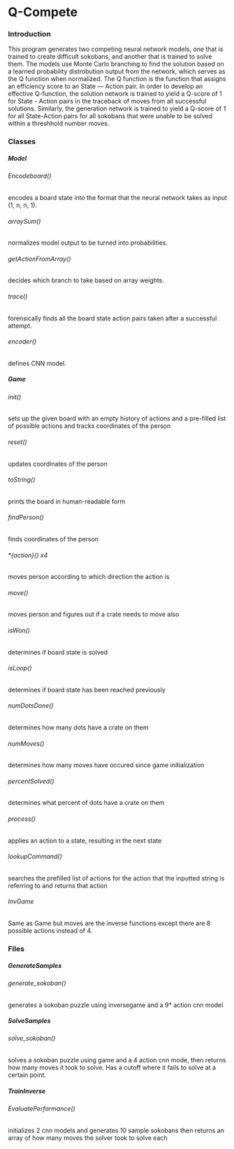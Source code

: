 # Q-Compete
### Introduction
This program generates two competing neural network models, one that is trained to create difficult sokobans, and
another that is trained to solve them. The models use Monte Carlo branching to find the solution based on a learned probability distrobution output from the network, which serves as the Q function when normalized. The Q function is the function that assigns an efficiency score to an State — Action pair. In order to develop an effective Q-function, the solution network is trained to yield a Q-score of 1 for State - Action pairs in the traceback of moves from all successful solutions. Similarly, the generation network is trained to yield a Q-score of 1 for all State-Action pairs for all sokobans that were unable to be solved within a threshhold number moves.
### Classes
##### Model
###### Encodeboard()
encodes a board state into the format that the neural network takes as input (1, n, n, 1).
###### arraySum()
normalizes model output to be turned into probabilities.
###### getActionFromArray()
decides which branch to take based on array weights.
###### trace()
forensically finds all the board state action pairs taken after a successful attempt.
###### encoder()
defines CNN model.

##### Game
###### init() 
sets up the given board with an empty history of actions and a pre-filled list of possible actions and tracks coordinates of the person
###### reset()
updates coordinates of the person
###### toString()
prints the board in human-readable form
###### findPerson()
finds coordinates of the person
###### *{action}() x4
moves person according to which direction the action is
###### move()
moves person and figures out if a crate needs to move also
###### isWon()
determines if board state is solved
###### isLoop()
determines if board state has been reached previously
###### numDotsDone()
determines how many dots have a crate on them
###### numMoves()
determines how many moves have occured since game initialization
###### percentSolved()
determines what percent of dots have a crate on them
###### process()
applies an action to a state, resulting in the next state
###### lookupCommand()
searches the prefilled list of actions for the action that the inputted string is referring to and returns that action

###### InvGame
Same as Game but moves are the inverse functions except there are 8 possible actions instead of 4.

### Files
##### GenerateSamples
###### generate_sokoban()
generates a sokoban puzzle using inversegame and a 9* action cnn model
##### SolveSamples
###### solve_sokoban()
solves a sokoban puzzle using game and a 4 action cnn mode, then returns how many moves it took to solve. Has a cutoff where it fails to solve at a certain point.
##### TrainInverse
###### EvaluatePerformance()
initializes 2 cnn models and generates 10 sample sokobans then returns an array of how many moves the solver took to solve each




